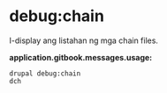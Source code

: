 # debug:chain
I-display ang listahan ng mga chain files.

**application.gitbook.messages.usage:**
```
drupal debug:chain
dch
```
